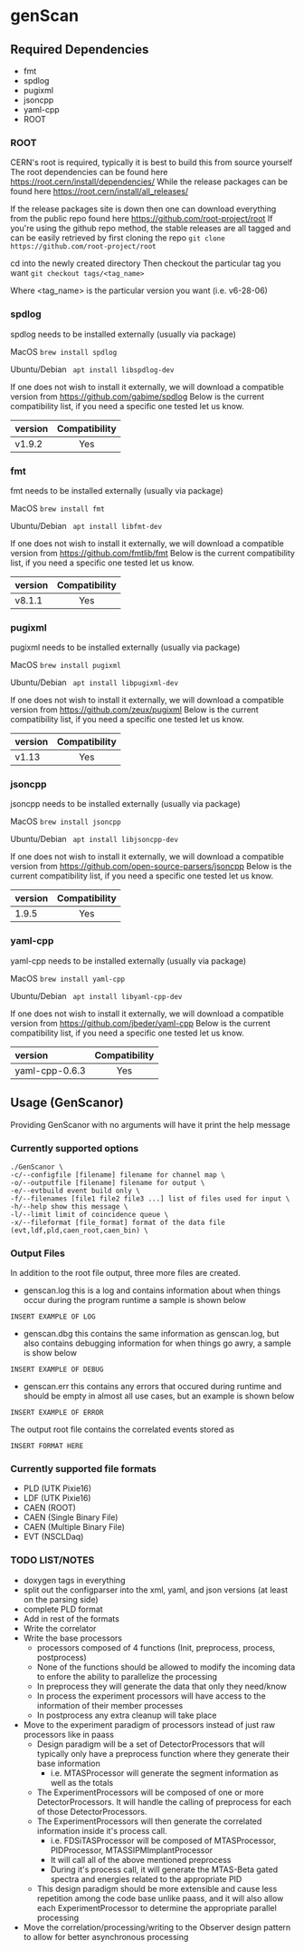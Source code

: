 # genScan

## Required Dependencies
- fmt
- spdlog
- pugixml
- jsoncpp
- yaml-cpp
- ROOT

### ROOT 
CERN's root is required, typically it is best to build this from source yourself
The root dependencies can be found here https://root.cern/install/dependencies/
While the release packages can be found here https://root.cern/install/all_releases/

If the release packages site is down then one can download everything from the public repo found here https://github.com/root-project/root
If you're using the github repo method, the stable releases are all tagged and can be easily retrieved by first cloning the repo
```git clone https://github.com/root-project/root```

cd into the newly created directory
Then checkout the particular tag you want
```git checkout tags/<tag_name>```

Where <tag_name> is the particular version you want (i.e. v6-28-06)


### spdlog
spdlog needs to be installed externally (usually via package)

MacOS 
```brew install spdlog```

Ubuntu/Debian
``` apt install libspdlog-dev```

If one does not wish to install it externally, we will download a compatible version from https://github.com/gabime/spdlog 
Below is the current compatibility list, if you need a specific one tested let us know.

|version | Compatibility |
|:-------|:-------------:|
|v1.9.2   | Yes | 

### fmt
fmt needs to be installed externally (usually via package)

MacOS 
```brew install fmt```

Ubuntu/Debian
``` apt install libfmt-dev```

If one does not wish to install it externally, we will download a compatible version from https://github.com/fmtlib/fmt
Below is the current compatibility list, if you need a specific one tested let us know.

|version | Compatibility |
|:-------|:-------------:|
|v8.1.1   | Yes | 

### pugixml
pugixml needs to be installed externally (usually via package)

MacOS 
```brew install pugixml```

Ubuntu/Debian
``` apt install libpugixml-dev```

If one does not wish to install it externally, we will download a compatible version from https://github.com/zeux/pugixml
Below is the current compatibility list, if you need a specific one tested let us know.

|version | Compatibility |
|:-------|:-------------:|
|v1.13   | Yes | 

### jsoncpp
jsoncpp needs to be installed externally (usually via package)

MacOS 
```brew install jsoncpp```

Ubuntu/Debian
``` apt install libjsoncpp-dev```

If one does not wish to install it externally, we will download a compatible version from https://github.com/open-source-parsers/jsoncpp 
Below is the current compatibility list, if you need a specific one tested let us know.

|version | Compatibility |
|:-------|:-------------:|
|1.9.5   | Yes | 

### yaml-cpp
yaml-cpp needs to be installed externally (usually via package)

MacOS 
```brew install yaml-cpp```

Ubuntu/Debian
``` apt install libyaml-cpp-dev```

If one does not wish to install it externally, we will download a compatible version from https://github.com/jbeder/yaml-cpp 
Below is the current compatibility list, if you need a specific one tested let us know.

|version | Compatibility |
|:-------|:-------------:|
|yaml-cpp-0.6.3   | Yes | 

## Usage (GenScanor)
Providing GenScanor with no arguments will have it print the help message

### Currently supported options
``` 
./GenScanor \
-c/--configfile [filename] filename for channel map \
-o/--outputfile [filename] filename for output \ 
-e/--evtbuild event build only \
-f/--filenames [file1 file2 file3 ...] list of files used for input \
-h/--help show this message \
-l/--limit limit of coincidence queue \
-x/--fileformat [file_format] format of the data file (evt,ldf,pld,caen_root,caen_bin) \
```

### Output Files
In addition to the root file output, three more files are created.

- genscan.log this is a log and contains information about when things occur during the program runtime a sample is shown below
```
INSERT EXAMPLE OF LOG
```

- genscan.dbg this contains the same information as genscan.log, but also contains debugging information for when things go awry, a sample is show below
```
INSERT EXAMPLE OF DEBUG
```

- genscan.err this contains any errors that occured during runtime and should be empty in almost all use cases, but an example is shown below
```
INSERT EXAMPLE OF ERROR
```

The output root file contains the correlated events stored as 
```
INSERT FORMAT HERE
```

### Currently supported file formats
- PLD (UTK Pixie16)
- LDF (UTK Pixie16)
- CAEN (ROOT)
- CAEN (Single Binary File)
- CAEN (Multiple Binary File)
- EVT (NSCLDaq)

### TODO LIST/NOTES
- doxygen tags in everything
- split out the configparser into the xml, yaml, and json versions (at least on the parsing side)
- complete PLD format
- Add in rest of the formats 
- Write the correlator 
- Write the base processors 
    - processors composed of 4 functions (Init, preprocess, process, postprocess)
    - None of the functions should be allowed to modify the incoming data to enfore the ability to parallelize the processing 
    - In preprocess they will generate the data that only they need/know 
    - In process the experiment processors will have access to the information of their member processes
    - In postprocess any extra cleanup will take place
- Move to the experiment paradigm of processors instead of just raw processors like in paass
    - Design paradigm will be a set of DetectorProcessors that will typically only have a preprocess function where they generate their base information
        - i.e. MTASProcessor will generate the segment information as well as the totals
    - The ExperimentProcessors will be composed of one or more DetectorProcessors. It will handle the calling of preprocess for each of those DetectorProcessors.
    - The ExperimentProcessors will then generate the correlated information inside it's process call.
        - i.e. FDSiTASProcessor will be composed of MTASProcessor, PIDProcessor, MTASSIPMImplantProcessor
        - It will call all of the above mentioned preprocess
        - During it's process call, it will generate the MTAS-Beta gated spectra and energies related to the appropriate PID
    - This design paradigm should be more extensible and cause less repetition among the code base unlike paass, and it will also allow each ExperimentProcessor to determine the appropriate parallel processing
- Move the correlation/processing/writing to the Observer design pattern to allow for better asynchronous processing 
